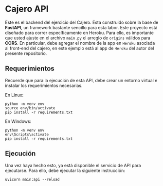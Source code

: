 # Cajero API
Este es el backend del ejercicio del Cajero. Esta construido sobre la base de __FastAPI__, un framework bastante sencillo para esta labor. 
Este proyecto está diseñado para correr específicamente en Heroku. Para ello, es importante que usted ajuste en el archivo `main.py` el arreglo de `origins` válidos para __CORS__. En particular, debe agregar el nombre de la app en `Heroku` asociada al front-end del cajero, en este ejemplo está al app de `Heroku` del autor del presente repositorio. 

## Requerimientos
Recuerde que para la ejecución de esta API, debe crear un entorno virtual e instalar los requerimientos necesarias.

En Linux:
```
python -m venv env
source env/bin/activate
pip install -r requirements.txt
```

En Windows:
```
python -m venv env
env\Scripts\activate
pip install -r requirements.txt
```

## Ejecución
Una vez haya hecho esto, ya está disponible el servicio de API para ejecutarse. Para ello, debe ejecutar la siguiente instrucción:
```
uvicorn main:api --reload
```